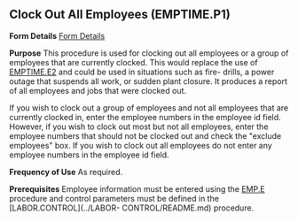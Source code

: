 ## Clock Out All Employees (EMPTIME.P1)
<PageHeader />

**Form Details**
[Form Details](../EMPTIME-P1-1/README.md)

**Purpose**
This procedure is used for clocking out all employees or a group of employees
that are currently clocked. This would replace the use of
[EMPTIME.E2](../EMPTIME-E2/README.md) and could be used in situations such as fire-
drills, a power outage that suspends all work, or sudden plant closure. It
produces a report of all employees and jobs that were clocked out.

If you wish to clock out a group of employees and not all employees that are
currently clocked in, enter the employee numbers in the employee id field.
However, if you wish to clock out most but not all employees, enter the
employee numbers that should not be clocked out and check the "exclude
employees" box. If you wish to clock out all employees do not enter any
employee numbers in the employee id field.

**Frequency of Use**
As required.

**Prerequisites**
Employee information must be entered using the [EMP.E](../EMP-E/README.md) procedure
and control parameters must be defined in the [LABOR.CONTROL](../LABOR-
CONTROL/README.md) procedure.

<badge text= "Version 8.10.57 " vertical="middle" />

<PageFooter />
